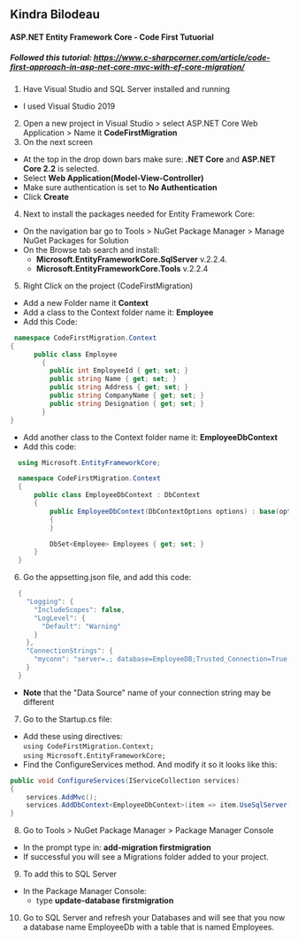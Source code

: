 ## Kindra Bilodeau
#### ASP.NET Entity Framework Core - Code First Tutuorial
##### Followed this tutorial: https://www.c-sharpcorner.com/article/code-first-approach-in-asp-net-core-mvc-with-ef-core-migration/

1. Have Visual Studio and SQL Server installed and running
  - I used Visual Studio 2019
2. Open a new project in Visual Studio > select ASP.NET Core Web Application > Name it **CodeFirstMigration**
3. On the next screen
  - At the top in the drop down bars make sure: **.NET Core** and **ASP.NET Core 2.2** is selected.
  - Select **Web Application(Model-View-Controller)**
  - Make sure authentication is set to **No Authentication**
  - Click **Create**
4. Next to install the packages needed for Entity Framework Core:
  - On the navigation bar go to Tools > NuGet Package Manager > Manage NuGet Packages for Solution
  - On the Browse tab search and install:  
    - **Microsoft.EntityFrameworkCore.SqlServer** v.2.2.4.
    - **Microsoft.EntityFrameworkCore.Tools**  v.2.2.4
5. Right Click on the project (CodeFirstMigration)
  - Add a new Folder name it **Context**
  - Add a class to the Context folder name it: **Employee**
  - Add this Code:
````C#
 namespace CodeFirstMigration.Context
{
      public class Employee
        {
          public int EmployeeId { get; set; }
          public string Name { get; set; }
          public string Address { get; set; }
          public string CompanyName { get; set; }
          public string Designation { get; set; }
        }
}
````

  - Add another class to the Context folder name it: **EmployeeDbContext**
  - Add this code:   
````C#
  using Microsoft.EntityFrameworkCore;  

  namespace CodeFirstMigration.Context  
  {  
      public class EmployeeDbContext : DbContext  
      {  
          public EmployeeDbContext(DbContextOptions options) : base(options)  
          {  
          }  

          DbSet<Employee> Employees { get; set; }  
      }  
  }
````
6. Go the appsetting.json file, and add this code:
````C#
  {  
    "Logging": {  
      "IncludeScopes": false,  
      "LogLevel": {  
        "Default": "Warning"  
      }  
    },  
    "ConnectionStrings": {  
      "myconn": "server=.; database=EmployeeDB;Trusted_Connection=True;"  
    }  
  }  
````
  - **Note** that the "Data Source" name of your connection string may be different
  
7. Go to the Startup.cs file:
  - Add these using directives:   
  ``using CodeFirstMigration.Context;``  
  ``using Microsoft.EntityFrameworkCore;``
  - Find the ConfigureServices method. And modify it so it looks like this:
````C#
public void ConfigureServices(IServiceCollection services)  
{  
    services.AddMvc();  
    services.AddDbContext<EmployeeDbContext>(item => item.UseSqlServer(Configuration.GetConnectionString("myconn")));  
}  
````
8. Go to Tools > NuGet Package Manager > Package Manager Console
  - In the prompt type in: **add-migration firstmigration**
  - If successful you will see a Migrations folder added to your project.
9. To add this to SQL Server
  - In the Package Manager Console:
    - type **update-database firstmigration**
10.  Go to SQL Server and refresh your Databases and will see that you now a database name EmployeeDb with a table that is named Employees.
